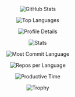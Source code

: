 <div align="center">

![GitHub Stats](https://github-readme-stats.vercel.app/api?username=WindTunnelRetirement&show_icons=true&theme=dark&hide_border=true&count_private=true&include_all_commits=true&bg_color=0d1117&title_color=00ff41&icon_color=39ff14&text_color=e6edf3&border_color=30a14e)

![Top Languages](https://github-readme-stats.vercel.app/api/top-langs/?username=WindTunnelRetirement&layout=compact&theme=dark&hide_border=true&count_private=true&card_width=445&langs_count=10&bg_color=0d1117&title_color=00ff41&text_color=e6edf3&border_color=30a14e)

![Profile Details](https://github-profile-summary-cards.vercel.app/api/cards/profile-details?username=WindTunnelRetirement&theme=github_dark)

![Stats](https://github-profile-summary-cards.vercel.app/api/cards/stats?username=WindTunnelRetirement&theme=github_dark)

![Most Commit Language](https://github-profile-summary-cards.vercel.app/api/cards/most-commit-language?username=WindTunnelRetirement&theme=github_dark)

![Repos per Language](https://github-profile-summary-cards.vercel.app/api/cards/repos-per-language?username=WindTunnelRetirement&theme=github_dark)

![Productive Time](https://github-profile-summary-cards.vercel.app/api/cards/productive-time?username=WindTunnelRetirement&theme=github_dark&utcOffset=9)

![Trophy](https://github-profile-trophy.vercel.app/?username=WindTunnelRetirement&theme=matrix&no-frame=true&no-bg=true&margin-w=4&margin-h=2&column=7)

</div>
